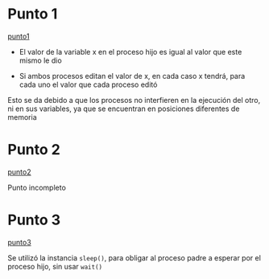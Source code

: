 # Punto 1

[punto1](punto1.c)

* El valor de la variable x en el proceso hijo es igual al valor que este mismo
le dio

* Si ambos procesos editan el valor de x, en cada caso x tendrá, para cada uno el valor
que cada proceso editó

Esto se da debido a que los procesos no interfieren en la ejecución del otro, ni
en sus variables, ya que se encuentran en posiciones diferentes de memoria

# Punto 2
[punto2](punto2.c)

Punto incompleto

# Punto 3
[punto3](punto3.c)

Se utilizó la instancia `sleep()`, para obligar al proceso padre a 
esperar 
por el proceso hijo, sin usar `wait()`
